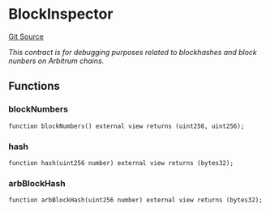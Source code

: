 # BlockInspector
[Git Source](https://github.com//PermissionlessGames/degen-casino/blob/b46f397d022c133d865a4e5695879ff25af3fff7/src/BlockInspector.sol)

*This contract is for debugging purposes related to blockhashes and block nunbers on Arbitrum chains.*


## Functions
### blockNumbers


```solidity
function blockNumbers() external view returns (uint256, uint256);
```

### hash


```solidity
function hash(uint256 number) external view returns (bytes32);
```

### arbBlockHash


```solidity
function arbBlockHash(uint256 number) external view returns (bytes32);
```

